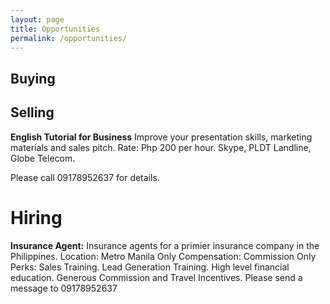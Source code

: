 ```yaml
---
layout: page
title: Opportunities
permalink: /opportunities/
---
```


## Buying

## Selling

**English Tutorial for Business**
Improve your presentation skills, marketing materials and sales pitch. 
Rate: Php 200 per hour. Skype, PLDT Landline, Globe Telecom. 

Please call 09178952637 for details.

# Hiring

**Insurance Agent:**
Insurance agents for a primier insurance company in the Philippines. 
Location: Metro Manila Only
Compensation: Commission Only
Perks: Sales Training. Lead Generation Training. High level financial education. Generous Commission and Travel Incentives.
Please send a message to 09178952637

